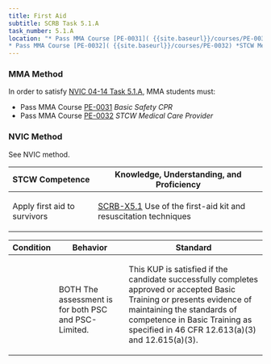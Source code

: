 ```yaml
---
title: First Aid
subtitle: SCRB Task 5.1.A 
task_number: 5.1.A
location: "* Pass MMA Course [PE-0031]( {{site.baseurl}}/courses/PE-0031) *Basic Safety CPR*
* Pass MMA Course [PE-0032]( {{site.baseurl}}/courses/PE-0032) *STCW Medical Care Provider*" 
---
```



### MMA Method

In order to satisfy  [NVIC 04-14  Task  5.1.A]({{site.baseurl}}/assets/images/nvic-04-14.pdf), MMA students must:

* Pass MMA Course [PE-0031]( {{site.baseurl}}/courses/PE-0031) *Basic Safety CPR*
* Pass MMA Course [PE-0032]( {{site.baseurl}}/courses/PE-0032) *STCW Medical Care Provider*


### NVIC Method

<a onclick="togglevisibility('nvic_methods')" >See NVIC method.</a>

<div id='nvic_methods' class='hide'>

<table>
<thead>
<tr>
<th class='forty'> STCW Competence </th>
<th class='sixty'> Knowledge, Understanding, and Proficiency </th>
</tr>
</thead>




<tbody>
<tr><td markdown='1'>

Apply first aid to survivors

</td><td markdown='1'>

[SCRB-X5.1](../../tables/621.html#SCRB-X5.1) Use of the first-aid kit and resuscitation techniques

</td></tr>


</tbody>
</table>


<table>
<thead>
<tr><th class='twenty'>  Condition </th><th class='twenty'> Behavior </th><th  class='sixty'>Standard </th></tr>
</thead>
<tbody >



<tr><td markdown='1'>


</td><td markdown='1'>


<br>

<div class="tooltip">BOTH
<span class="tooltiptext">
The assessment is for both PSC and PSC-Limited.
</span>
</div>


</td><td markdown='1'>

This KUP is satisfied if the candidate successfully completes approved or accepted Basic Training or presents evidence of maintaining the standards of competence in Basic Training as specified in 46 CFR 12.613(a)(3) and 12.615(a)(3).

</td></tr>
</tbody>
</table>
</div>

